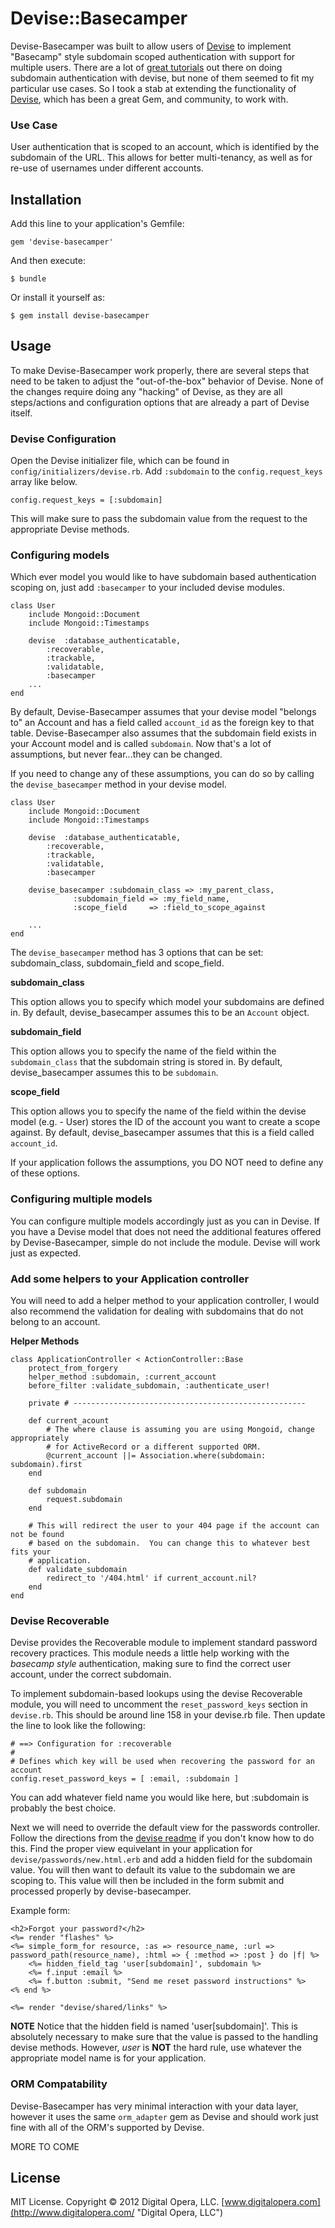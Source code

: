 # Devise::Basecamper

Devise-Basecamper was built to allow users of [Devise](https://github.com/plataformatec/devise) to implement "Basecamp" style subdomain scoped authentication with
support for multiple users.  There are a lot of [great tutorials](https://github.com/RailsApps/rails3-subdomains) out
there on doing subdomain authentication with devise, but none of them seemed to fit my particular use cases.  So I took
a stab at extending the functionality of [Devise](https://github.com/plataformatec/devise), which has been a great
Gem, and community, to work with.

### Use Case
User authentication that is scoped to an account, which is identified by the subdomain of the URL.  This allows for better
multi-tenancy, as well as for re-use of usernames under different accounts.

## Installation

Add this line to your application's Gemfile:

    gem 'devise-basecamper'

And then execute:

    $ bundle

Or install it yourself as:

    $ gem install devise-basecamper

## Usage

To make Devise-Basecamper work properly, there are several steps that need to be taken to adjust the "out-of-the-box"
behavior of Devise.  None of the changes require doing any "hacking" of Devise, as they are all steps/actions and
configuration options that are already a part of Devise itself.

### Devise Configuration
Open the Devise initializer file, which can be found in `config/initializers/devise.rb`.  Add `:subdomain` to the
`config.request_keys` array like below.

    config.request_keys = [:subdomain]

This will make sure to pass the subdomain value from the request to the appropriate Devise methods.

### Configuring models

Which ever model you would like to have subdomain based authentication scoping on, just add `:basecamper` to your
included devise modules.

```
class User
	include Mongoid::Document
	include Mongoid::Timestamps

	devise	:database_authenticatable,
		:recoverable,
		:trackable,
		:validatable,
		:basecamper
	...
end
```

By default, Devise-Basecamper assumes that your devise model "belongs to" an Account and has a field called `account_id`
as the foreign key to that table.  Devise-Basecamper also assumes that the subdomain field exists in your Account model
and is called `subdomain`.  Now that's a lot of assumptions, but never fear...they can be changed.

If you need to change any of these assumptions, you can do so by calling the `devise_basecamper` method in your devise
model.

```
class User
	include Mongoid::Document
	include Mongoid::Timestamps

	devise	:database_authenticatable,
		:recoverable,
		:trackable,
		:validatable,
		:basecamper

	devise_basecamper :subdomain_class => :my_parent_class,
			  :subdomain_field => :my_field_name,
			  :scope_field     => :field_to_scope_against

	...
end
```

The `devise_basecamper` method has 3 options that can be set: subdomain_class, subdomain_field and scope_field.

**subdomain_class**

This option allows you to specify which model your subdomains are defined in.  By default, devise_basecamper assumes this
to be an `Account` object.

**subdomain_field**

This option allows you to specify the name of the field within the `subdomain_class` that the subdomain string is stored
in.  By default, devise_basecamper assumes this to be `subdomain`.

**scope_field**

This option allows you to specify the name of the field within the devise model (e.g. - User) stores the ID of the account
you want to create a scope against.  By default, devise_basecamper assumes that this is a field called `account_id`.

If your application follows the assumptions, you DO NOT need to define any of these options.

### Configuring multiple models

You can configure multiple models accordingly just as you can in Devise.  If you have a Devise model that does not need
the additional features offered by Devise-Basecamper, simple do not include the module.  Devise will work just as expected.

### Add some helpers to your Application controller

You will need to add a helper method to your application controller, I would also recommend the validation for dealing with subdomains that do not belong
to an account.

**Helper Methods**
```
class ApplicationController < ActionController::Base
	protect_from_forgery
	helper_method :subdomain, :current_account
	before_filter :validate_subdomain, :authenticate_user!

	private # ----------------------------------------------------

	def current_acount
		# The where clause is assuming you are using Mongoid, change appropriately
		# for ActiveRecord or a different supported ORM.
		@current_account ||= Association.where(subdomain: subdomain).first
	end

	def subdomain
		request.subdomain
	end

	# This will redirect the user to your 404 page if the account can not be found
	# based on the subdomain.  You can change this to whatever best fits your
	# application.
	def validate_subdomain
		redirect_to '/404.html' if current_account.nil?
	end
end
```
### Devise Recoverable ###

Devise provides the Recoverable module to implement standard password recovery practices.  This module needs a little help working with the *basecamp style*
authentication, making sure to find the correct user account, under the correct subdomain.

To implement subdomain-based lookups using the devise Recoverable module, you will need to uncomment the `reset_password_keys` section in `devise.rb`.
This should be around line 158 in your devise.rb file.  Then update the line to look like the following:

```
# ==> Configuration for :recoverable
#
# Defines which key will be used when recovering the password for an account
config.reset_password_keys = [ :email, :subdomain ]
```
You can add whatever field name you would like here, but :subdomain is probably the best choice.

Next we will need to override the default view for the passwords controller.  Follow the directions from the
[devise readme](https://github.com/plataformatec/devise) if you don't know how to do this.  Find the proper view
equivelant in your application for `devise/passwords/new.html.erb` and add a hidden field for the subdomain value.
You will then want to default its value to the subdomain we are scoping to.  This value will then be included in the
form submit and processed properly by devise-basecamper.

Example form:
```
<h2>Forgot your password?</h2>
<%= render "flashes" %>
<%= simple_form_for resource, :as => resource_name, :url => password_path(resource_name), :html => { :method => :post } do |f| %>
	<%= hidden_field_tag 'user[subdomain]', subdomain %>
	<%= f.input :email %>
	<%= f.button :submit, "Send me reset password instructions" %>
<% end %>

<%= render "devise/shared/links" %>
```
**NOTE** Notice that the hidden field is named 'user[subdomain]'.  This is absolutely necessary to make sure that the value is passed
to the handling devise methods.  However, *user* is **NOT** the hard rule, use whatever the appropriate model name is for your application.

### ORM Compatability

Devise-Basecamper has very minimal interaction with your data layer, however it uses the same `orm_adapter` gem as Devise
and should work just fine with all of the ORM's supported by Devise.

MORE TO COME

## License

MIT License.  Copyright &copy; 2012 Digital Opera, LLC. [www.digitalopera.com](http://www.digitalopera.com/ "Digital Opera, LLC")
